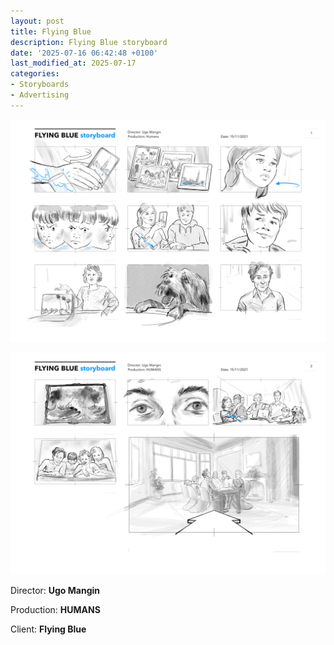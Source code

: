 ```yaml
---
layout: post
title: Flying Blue 
description: Flying Blue storyboard 
date: '2025-07-16 06:42:48 +0100'
last_modified_at: 2025-07-17
categories:
- Storyboards
- Advertising
---
```


![Flying Blue 01 ](/images/Flying_Blue_Storyboard_01.png)

![Flying Blue 02 ](/images/Flying_Blue_Storyboard_02.png)


Director: **Ugo Mangin**

Production: **HUMANS**

Client: **Flying Blue**
